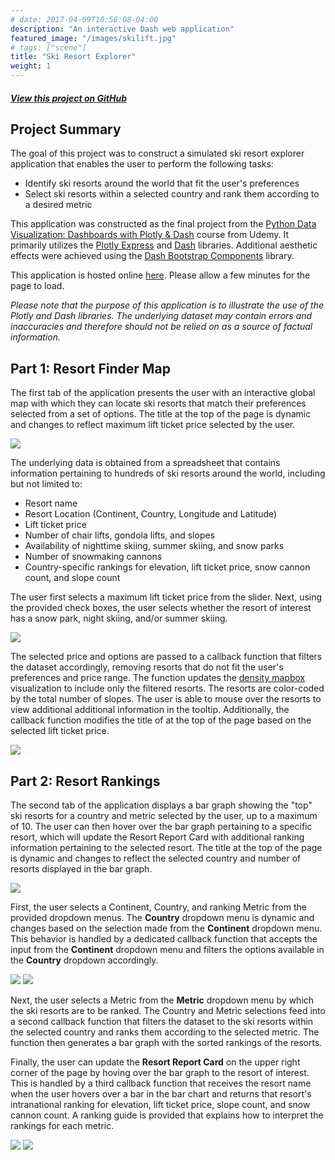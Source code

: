 ```yaml
---
# date: 2017-04-09T10:58:08-04:00
description: "An interactive Dash web application"
featured_image: "/images/skilift.jpg"
# tags: ["scene"]
title: "Ski Resort Explorer"
weight: 1
---
```

##### [View this project on GitHub](https://github.com/jgabunilas/ski_resorts)

## Project Summary

The goal of this project was to construct a simulated ski resort explorer application that enables the user to perform the following tasks:
- Identify ski resorts around the world that fit the user's preferences
- Select ski resorts within a selected country and rank them according to a desired metric


This application was constructed as the final project from the [Python Data Visualization: Dashboards with Plotly & Dash](https://www.udemy.com/course/python-dashboards-plotly-dash/) course from Udemy. It primarily utilizes the [Plotly Express](https://plotly.com/python/plotly-express/) and [Dash](https://dash.plotly.com/) libraries. Additional aesthetic effects were achieved using the [Dash Bootstrap Components](https://dash-bootstrap-components.opensource.faculty.ai/) library. 

This application is hosted online [here](https://resort-explorer.onrender.com/). Please allow a few minutes for the page to load.

*Please note that the purpose of this application is to illustrate the use of the Plotly and Dash libraries. The underlying dataset may contain errors and inaccuracies and therefore should not be relied on as a source of factual information.*

## Part 1: Resort Finder Map
The first tab of the application presents the user with an interactive global map with which they can locate ski resorts that match their preferences selected from a set of options. The title at the top of the page is dynamic and changes to reflect maximum lift ticket price selected by the user.

<!-- {{< figure src="/images/resorts/resort-finder.png" >}} -->
<!-- ![](/JG_portfolio/images/resorts/resort-finder.png) -->
<!-- ![]({{ relURL "/images/resorts/resort-finder.png" }}) -->
![](resort-finder.png)

The underlying data is obtained from a spreadsheet that contains information pertaining to hundreds of ski resorts around the world, including but not limited to:
- Resort name
- Resort Location (Continent, Country, Longitude and Latitude)
- Lift ticket price
- Number of chair lifts, gondola lifts, and slopes
- Availability of nighttime skiing, summer skiing, and snow parks
- Number of snowmaking cannons
- Country-specific rankings for elevation, lift ticket price, snow cannon count, and slope count


The user first selects a maximum lift ticket price from the slider. Next, using the provided check boxes, the user selects whether the resort of interest has a snow park, night skiing, and/or summer skiing. 

<!-- {{< figure src="/images/resorts/resort-options.png" >}}  -->
<!-- ![](/JG_portfolio/images/resorts/resort-options.png) -->
![](resort-options.png)

The selected price and options are passed to a callback function that filters the dataset accordingly, removing resorts that do not fit the user's preferences and price range. The function updates the [density mapbox](https://plotly.com/python/mapbox-density-heatmaps/) visualization to include only the filtered resorts. The resorts are color-coded by the total number of slopes. The user is able to mouse over the resorts to view additional additional information in the tooltip. Additionally, the callback function modifies the title of at the top of the page based on the selected lift ticket price.

<!-- {{< figure src="/images/resorts/resort-finder-map.png" >}}  -->
<!-- {{< figure src="/images/resorts/resort-finder-map.png" >}}  -->
<!-- ![](/JG_portfolio/images/resorts/resort-finder-map.png) -->
![](resort-finder-map.png)


## Part 2: Resort Rankings

The second tab of the application displays a bar graph showing the "top" ski resorts for a country and metric selected by the user, up to a maximum of 10. The user can then hover over the bar graph pertaining to a specific resort, which will update the Resort Report Card with additional ranking information pertaining to the selected resort. The title at the top of the page is dynamic and changes to reflect the selected country and number of resorts displayed in the bar graph.

<!-- {{< figure src="/images/resorts/resort-rankings.png" >}}  -->
<!-- ![](/JG_portfolio/images/resorts/resort-rankings.png) -->
![](resort-rankings.png)

First, the user selects a Continent, Country, and ranking Metric from the provided dropdown menus. The **Country** dropdown menu is dynamic and changes based on the selection made from the **Continent** dropdown menu. This behavior is handled by a dedicated callback function that accepts the input from the **Continent** dropdown menu and filters the options available in the **Country** dropdown accordingly. 

<!-- <p align="center">
  <img src="image-7.png" />
</p>
<p align="center">
  <img src="image-8.png" />
</p> -->

<!-- <p align="center">
  <img src="image-7.png" width="300" />
  <img src="image-8.png" width="312" /> 
</p> -->

<!-- {{< figure src="/images/resorts/continent-sel1.png" >}}  -->
<!-- {{< figure src="/images/resorts/continent-sel2.png" >}}  -->
<!-- ![](/JG_portfolio/images/resorts/continent-sel1.png) -->
<!-- ![](/JG_portfolio/images/resorts/continent-sel2.png) -->

![](continent-sel1.png)
![](continent-sel2.png)

Next, the user selects a Metric from the **Metric** dropdown menu by which the ski resorts are to be ranked. The Country and Metric selections feed into a second callback function that filters the dataset to the ski resorts within the selected country and ranks them according to the selected metric. The function then generates a bar graph with the sorted rankings of the resorts. 

Finally, the user can update the **Resort Report Card** on the upper right corner of the page by hoving over the bar graph to the resort of interest. This is handled by a third callback function that receives the resort name when the user hovers over a bar in the bar chart and returns that resort's intranational ranking for elevation, lift ticket price, slope count, and snow cannon count. A ranking guide is provided that explains how to interpret the rankings for each metric.

<!-- <p align="center">
  <img src="image-9.png" />
</p>

<p align="center">
  <img src="image-10.png" />
</p> -->

<!-- {{< figure src="/images/resorts/whistler-rank.png" >}} 
{{< figure src="/images/resorts/panorama-rank.png" >}}  -->

<!-- ![](/JG_portfolio/images/resorts/whistler-rank.png) -->
<!-- ![](/JG_portfolio/images/resorts/panorama-rank.png) -->

![](whistler-rank.png)
![](panorama-rank.png)
